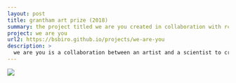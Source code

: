 ```yaml
---
layout: post
title: grantham art prize (2018)
summary: the project titled we are you created in collaboration with rca student miyuki oka was first displayed at the grantham art prize exhibition in 2019
project: we are you
url2: https://bsbiro.github.io/projects/we-are-you
description: >
  we are you is a collaboration between an artist and a scientist to create a piece of artwork that refelcets on the issues associated with climate change. we are you is a sculptural piece and a video footage raising awareness of coral bleaching by bringing the issue closer to the viewers.<br>location: main entrance, imperial college london<br>dates: 25-28 april 2019
---
```


<div class="slideshow-container">
<img src="https://bsbiro.github.io/exh1.jpg">
</div>

